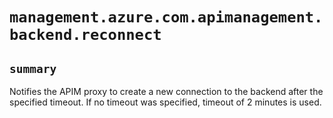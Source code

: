 # `management.azure.com.apimanagement.backend.reconnect`

## `summary`
Notifies the APIM proxy to create a new connection to the backend after the specified timeout. If no timeout was specified, timeout of 2 minutes is used.


